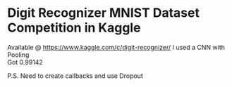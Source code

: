 # Digit Recognizer MNIST Dataset Competition in Kaggle
Available @ https://www.kaggle.com/c/digit-recognizer/
I used a CNN with Pooling  
Got 0.99142

P.S. Need to create callbacks and use Dropout
